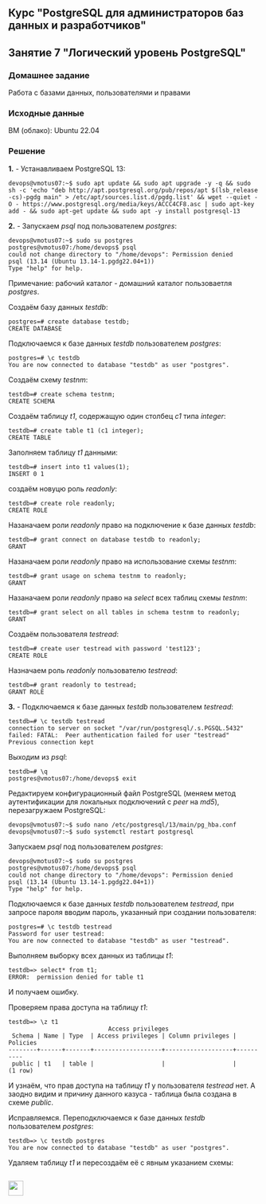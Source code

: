 ## Курс "PostgreSQL для администраторов баз данных и разработчиков"

## Занятие 7 "Логический уровень PostgreSQL"

### Домашнее задание
Работа с базами данных, пользователями и правами

### Исходные данные
ВМ (облако): Ubuntu 22.04 

### Решение

**1.** - Устанавливаем PostgreSQL 13:
```
devops@vmotus07:~$ sudo apt update && sudo apt upgrade -y -q && sudo sh -c 'echo "deb http://apt.postgresql.org/pub/repos/apt $(lsb_release -cs)-pgdg main" > /etc/apt/sources.list.d/pgdg.list' && wget --quiet -O - https://www.postgresql.org/media/keys/ACCC4CF8.asc | sudo apt-key add - && sudo apt-get update && sudo apt -y install postgresql-13
```

**2.** - Запускаем _psql_ под пользователем _postgres_:
```
devops@vmotus07:~$ sudo su postgres
postgres@vmotus07:/home/devops$ psql
could not change directory to "/home/devops": Permission denied
psql (13.14 (Ubuntu 13.14-1.pgdg22.04+1))
Type "help" for help.
```
Примечание: рабочий каталог - домашний каталог пользоваетля _postgres_.

Создаём базу данных _testdb_:
```
postgres=# create database testdb;
CREATE DATABASE
```

Подключаемся к базе данных _testdb_ пользователем _postgres_:
```
postgres=# \c testdb
You are now connected to database "testdb" as user "postgres".
```

Создаём схему _testnm_:
```
testdb=# create schema testnm;
CREATE SCHEMA
```

Создаём таблицу _t1_, содержащую один столбец _c1_ типа _integer_:
```
testdb=# create table t1 (c1 integer);
CREATE TABLE
```

Заполняем таблицу _t1_ данными:
```
testdb=# insert into t1 values(1);
INSERT 0 1
```

создаём новуцю роль _readonly_:
```
testdb=# create role readonly;
CREATE ROLE
```

Назаначаем роли _readonly_ право на подключение к базе данных _testdb_:
```
testdb=# grant connect on database testdb to readonly;
GRANT
```

Назаначаем роли _readonly_ право на использование схемы _testnm_:
```
testdb=# grant usage on schema testnm to readonly;
GRANT
```

Назаначаем роли _readonly_ право на _select_ всех таблиц схемы _testnm_:
```
testdb=# grant select on all tables in schema testnm to readonly;
GRANT
```

Создаём пользователя _testread_:
```
testdb=# create user testread with password 'test123';
CREATE ROLE
```

Назначаем роль _readonly_ пользователю _testread_:
```
testdb=# grant readonly to testread;
GRANT ROLE
```

**3.** - Подключаемся к базе данных _testdb_ пользователем _testread_:
```
testdb=# \c testdb testread
connection to server on socket "/var/run/postgresql/.s.PGSQL.5432" failed: FATAL:  Peer authentication failed for user "testread"
Previous connection kept
```

Выходим из _psql_:
```
testdb=# \q
postgres@vmotus07:/home/devops$ exit
```

Редактируем конфигурационный файл PostgreSQL (меняем метод аутентификации для локальных подключений с _peer_ на _md5_), перезагружаем PostgreSQL:
```
devops@vmotus07:~$ sudo nano /etc/postgresql/13/main/pg_hba.conf
devops@vmotus07:~$ sudo systemctl restart postgresql
```

Запускаем _psql_ под пользователем _postgres_:
```
devops@vmotus07:~$ sudo su postgres
postgres@vmotus07:/home/devops$ psql
could not change directory to "/home/devops": Permission denied
psql (13.14 (Ubuntu 13.14-1.pgdg22.04+1))
Type "help" for help.
```

Подключаемся к базе данных _testdb_ пользователем _testread_, при запросе пароля вводим пароль, указанный при создании пользователя:
```
postgres=# \c testdb testread
Password for user testread:
You are now connected to database "testdb" as user "testread".
```

Выполняем выборку всех данных из таблицы _t1_:
```
testdb=> select* from t1;
ERROR:  permission denied for table t1
```
И получаем ошибку. 

Проверяем права доступа на таблицу _t1_:
```
testdb=> \z t1
                            Access privileges
 Schema | Name | Type  | Access privileges | Column privileges | Policies
--------+------+-------+-------------------+-------------------+----------
 public | t1   | table |                   |                   |
(1 row)
```
И узнаём, что прав доступа на таблицу _t1_ у пользователя _testread_ нет. А заодно видим и причину данного казуса - таблица была создана в схеме _public_.

Исправляемся. Переподключаемся к базе данных _testdb_ пользователем _postgres_:
```
testdb=> \c testdb postgres
You are now connected to database "testdb" as user "postgres".
```

Удаляем таблицу _t1_ и пересоздаём её с явным указанием схемы:
```

```






<code><img height="30" src="https://cdn.jsdelivr.net/npm/simple-icons@3.13.0/icons/postgresql.svg"></code>
